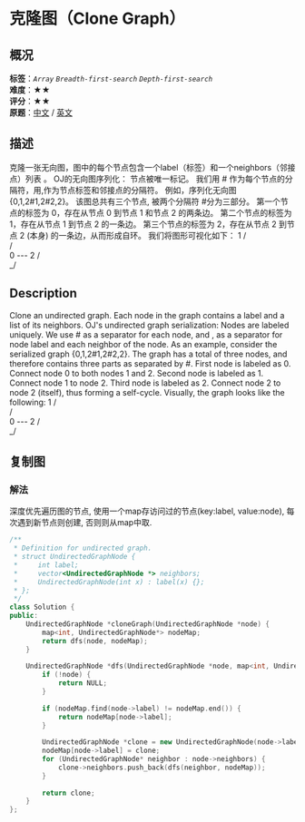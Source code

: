 # 克隆图（Clone Graph）
## 概况
**标签**：*`Array`*  *`Breadth-first-search`*  *`Depth-first-search`*<br>
**难度**：★★<br>
**评分**：★★<br>
**原题**：[中文](https://leetcode-cn.com/problems/clone-graph) / [英文](https://leetcode.com/problems/clone-graph)
## 描述
克隆一张无向图，图中的每个节点包含一个label（标签）和一个neighbors（邻接点）列表 。
OJ的无向图序列化：
节点被唯一标记。
我们用 # 作为每个节点的分隔符，用,作为节点标签和邻接点的分隔符。
例如，序列化无向图 {0,1,2#1,2#2,2}。
该图总共有三个节点, 被两个分隔符 #分为三部分。
	第一个节点的标签为 0，存在从节点 0 到节点 1 和节点 2 的两条边。
	第二个节点的标签为 1，存在从节点 1 到节点 2 的一条边。
	第三个节点的标签为 2，存在从节点 2 到节点 2 (本身) 的一条边，从而形成自环。
我们将图形可视化如下：
       1
      / \
     /   \
    0 --- 2
         / \
         \_/
## Description
Clone an undirected graph. Each node in the graph contains a label and a list of its neighbors.
OJ's undirected graph serialization:
Nodes are labeled uniquely.
We use # as a separator for each node, and , as a separator for node label and each neighbor of the node.
As an example, consider the serialized graph {0,1,2#1,2#2,2}.
The graph has a total of three nodes, and therefore contains three parts as separated by #.
First node is labeled as 0. Connect node 0 to both nodes 1 and 2.
Second node is labeled as 1. Connect node 1 to node 2.
Third node is labeled as 2. Connect node 2 to node 2 (itself), thus forming a self-cycle.
Visually, the graph looks like the following:
       1
      / \
     /   \
    0 --- 2
         / \
         \_/
## 复制图
### 解法
深度优先遍历图的节点, 使用一个map存访问过的节点(key:label, value:node), 每次遇到新节点则创建, 否则则从map中取.
```c++
/**
 * Definition for undirected graph.
 * struct UndirectedGraphNode {
 *     int label;
 *     vector<UndirectedGraphNode *> neighbors;
 *     UndirectedGraphNode(int x) : label(x) {};
 * };
 */
class Solution {
public:
    UndirectedGraphNode *cloneGraph(UndirectedGraphNode *node) {
        map<int, UndirectedGraphNode*> nodeMap;
        return dfs(node, nodeMap);
    }
    
    UndirectedGraphNode *dfs(UndirectedGraphNode *node, map<int, UndirectedGraphNode*> &nodeMap) {
        if (!node) {
            return NULL;
        }
        
        if (nodeMap.find(node->label) != nodeMap.end()) {
            return nodeMap[node->label];
        }
        
        UndirectedGraphNode *clone = new UndirectedGraphNode(node->label);
        nodeMap[node->label] = clone;
        for (UndirectedGraphNode* neighbor : node->neighbors) {
            clone->neighbors.push_back(dfs(neighbor, nodeMap));
        }
        
        return clone;
    }
};
```
